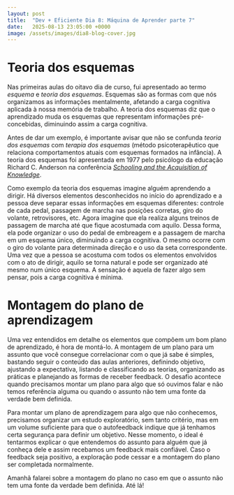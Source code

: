 ```yaml
---
layout: post
title:  "Dev + Eficiente Dia 8: Máquina de Aprender parte 7"
date:   2025-08-13 23:05:00 +0000
image: /assets/images/dia8-blog-cover.jpg
---
```

# Teoria dos esquemas

Nas primeiras aulas do oitavo dia de curso, fui apresentado ao termo _esquema_ e *teoria dos esquemas*. Esquemas são as formas com que nós organizamos as informações mentalmente, afetando a carga cognitiva aplicada à nossa memória de trabalho. A teoria dos esquemas diz que o aprendizado muda os esquemas que representam informações pré-concebidas, diminuindo assim a carga cognitiva.

Antes de dar um exemplo, é importante avisar que não se confunda _teoria dos esquemas_ com _terapia dos esquemas_ (método psicoterapêutico que relaciona comportamentos atuais com esquemas formados na infância). A teoria dos esquemas foi apresentada em 1977 pelo psicólogo da educação Richard C. Anderson na conferência [_Schooling and the Acquisition of Knowledge_](https://www.taylorfrancis.com/books/edit/10.4324/9781315271644/schooling-acquisition-knowledge-richard-anderson-rand-spiro-william-montague?refId=da6c13e3-107e-410b-9e64-e28392c030a0&context=ubx).

Como exemplo da teoria dos esquemas imagine alguém aprendendo a dirigir. Há diversos elementos desconhecidos no início do aprendizado e a pessoa deve separar essas informações em esquemas diferentes: controle de cada pedal, passagem de marcha nas posições corretas, giro do volante, retrovisores, etc. Agora imagine que ela realiza alguns treinos de passagem de marcha até que fique acostumada com aquilo. Dessa forma, ela pode organizar o uso do pedal de embreagem e a passagem de marcha em um esquema único, diminuindo a carga cognitiva. O mesmo ocorre com o giro do volante para determinada direção e o uso da seta correspondente. Uma vez que a pessoa se acostuma com todos os elementos envolvidos com o ato de dirigir, aquilo se torna natural e pode ser organizado até mesmo num único esquema. A sensação é aquela de fazer algo sem pensar, pois a carga cognitiva é mínima.

# Montagem do plano de aprendizagem

Uma vez entendidos em detalhe os elementos que compõem um bom plano de aprendizado, é hora de montá-lo. A montagem de um plano para um assunto que você consegue correlacionar com o que já sabe é simples, bastando seguir o conteúdo das aulas anteriores, definindo objetivo, ajustando a expectativa, listando e classificando as teorias, organizando as práticas e planejando as formas de receber feedback. O desafio acontece quando precisamos montar um plano para algo que só ouvimos falar e não temos referência alguma ou quando o assunto não tem uma fonte da verdade bem definida. 

Para montar um plano de aprendizagem para algo que não conhecemos, precisamos organizar um estudo exploratório, sem tanto critério, mas em um volume suficiente para que o autofeedback indique que já tenhamos certa segurança para definir um objetivo. Nesse momento, o ideal é tentarmos explicar o que entendemos do assunto para alguém que já conheça dele e assim recebamos um feedback mais confiável. Caso o feedback seja positivo, a exploração pode cessar e a montagem do plano ser completada normalmente.

Amanhã falarei sobre a montagem do plano no caso em que o assunto não tem uma fonte da verdade bem definida. Até lá!